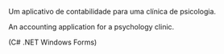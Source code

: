 Um aplicativo de contabilidade para uma clínica de psicologia.

An accounting application for a psychology clinic.

(C# .NET Windows Forms)
